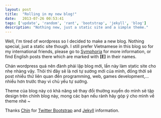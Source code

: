 ```yaml
---
layout: post
title:  "Rolling in my new blog!"
date:   2013-07-26 00:53:41
tags: ['update', 'random', 'rant', 'bootstrap', 'jekyll', 'blog']
description: "Nothing new, just a static site and a simple theme."
---
```


Well, I'm tired of wordpress so I decided to make a new blog. Nothing 
special, just a static site though. I still prefer Vietnamese in this 
blog so for my international friends, please go to [Symphoria](http://symphonyan.org)
for more information, or find English posts there which are marked with 
**\[E\]** in their names.

Chán wordpress quá nên đành phải lập blog mới, lần này làm static site 
cho nhẹ nhàng vậy. Thôi thì đây sẽ là nơi tự sướng mới của mình, đồng thời 
sẽ post nhiều thứ liên quan đến programming, web, games development,... 
nhiều hơn trước thay vì chủ yếu tự sướng.

Theme của blog này có khả năng sẽ thay đổi thường xuyển do mình sẽ tập 
design trên chính blog này, mong các bạn nếu rảnh hãy góp ý cho mình về 
theme nhé ~

Thanks [Chin](http://ngochin.com) for [Twitter Bootstrap](http://twitter.github.io/bootstrap/) and [Jekyll](http://jekyllrb.com) information.
